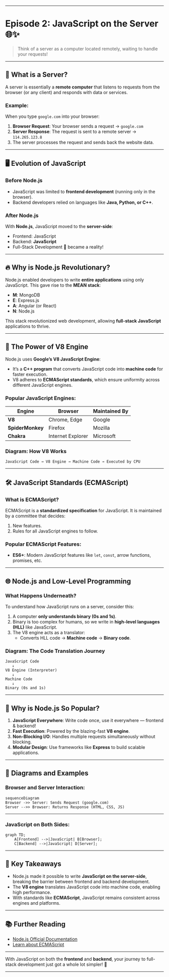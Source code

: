 
---

# Episode 2: **JavaScript on the Server** 🌐✨  

> Think of a server as a computer located remotely, waiting to handle your requests!  

---

## 🚀 **What is a Server?**  
A server is essentially a **remote computer** that listens to requests from the browser (or any client) and responds with data or services.  

### Example:  
When you type `google.com` into your browser:  
1. **Browser Request**: Your browser sends a request → `google.com`  
2. **Server Response**: The request is sent to a remote server → `114.265.123.8`  
3. The server processes the request and sends back the website data.  

---

## 🖥️ **Evolution of JavaScript**  

### Before Node.js  
- JavaScript was limited to **frontend development** (running only in the browser).  
- Backend developers relied on languages like **Java, Python, or C++**.  

### After Node.js  
With **Node.js**, JavaScript moved to the **server-side**:  
- Frontend: JavaScript  
- Backend: **JavaScript**  
- Full-Stack Development 🌟 became a reality!  

---

## 🔥 **Why is Node.js Revolutionary?**  

Node.js enabled developers to write **entire applications** using only JavaScript. This gave rise to the **MEAN stack**:  
- **M**: MongoDB  
- **E**: Express.js  
- **A**: Angular (or React)  
- **N**: Node.js  

This stack revolutionized web development, allowing **full-stack JavaScript** applications to thrive.  

---

## 🌈 **The Power of V8 Engine**  

Node.js uses **Google’s V8 JavaScript Engine**:  
- It’s a **C++ program** that converts JavaScript code into **machine code** for faster execution.  
- V8 adheres to **ECMAScript standards**, which ensure uniformity across different JavaScript engines.  

### Popular JavaScript Engines:  
| Engine         | Browser           | Maintained By      |
|----------------|-------------------|--------------------|
| **V8**         | Chrome, Edge      | Google             |
| **SpiderMonkey** | Firefox          | Mozilla            |
| **Chakra**     | Internet Explorer | Microsoft          |

### Diagram: **How V8 Works**  
```
JavaScript Code → V8 Engine → Machine Code → Executed by CPU  
```

---

## 🛠️ **JavaScript Standards (ECMAScript)**  

### What is ECMAScript?  
ECMAScript is a **standardized specification** for JavaScript. It is maintained by a committee that decides:  
1. New features.  
2. Rules for all JavaScript engines to follow.  

### Popular ECMAScript Features:  
- **ES6+**: Modern JavaScript features like `let`, `const`, arrow functions, promises, etc.  

---

## 🌐 **Node.js and Low-Level Programming**  

### What Happens Underneath?  
To understand how JavaScript runs on a server, consider this:  
1. A computer **only understands binary (0s and 1s)**.  
2. Binary is too complex for humans, so we write in **high-level languages (HLL)** like JavaScript.  
3. The V8 engine acts as a translator:  
   - Converts HLL code → **Machine code** → **Binary code**.  

### Diagram: **The Code Translation Journey**  
```
JavaScript Code  
   ↓  
V8 Engine (Interpreter)  
   ↓  
Machine Code  
   ↓  
Binary (0s and 1s)  
```

---

## 🎯 **Why is Node.js So Popular?**  

1. **JavaScript Everywhere**: Write code once, use it everywhere — frontend & backend!  
2. **Fast Execution**: Powered by the blazing-fast **V8 engine**.  
3. **Non-Blocking I/O**: Handles multiple requests simultaneously without blocking.  
4. **Modular Design**: Use frameworks like **Express** to build scalable applications.  

---

## 🎨 **Diagrams and Examples**  

### Browser and Server Interaction:  
```mermaid
sequenceDiagram
Browser ->> Server: Sends Request (google.com)
Server -->> Browser: Returns Response (HTML, CSS, JS)
```

---

### JavaScript on Both Sides:  
```mermaid
graph TD;
    A[Frontend] -->|JavaScript| B[Browser];
    C[Backend] -->|JavaScript| D[Server];
```

---

## 📝 **Key Takeaways**  

- Node.js made it possible to write **JavaScript on the server-side**, breaking the barrier between frontend and backend development.  
- The **V8 engine** translates JavaScript code into machine code, enabling high performance.  
- With standards like **ECMAScript**, JavaScript remains consistent across engines and platforms.  

---

## 📚 **Further Reading**  

- [Node.js Official Documentation](https://nodejs.org)  
- [Learn about ECMAScript](https://tc39.es/)  

---

With JavaScript on both the **frontend** and **backend**, your journey to full-stack development just got a whole lot simpler! 🎉  

--- 